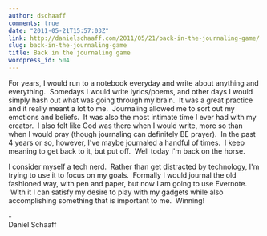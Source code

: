 ```yaml
---
author: dschaaff
comments: true
date: "2011-05-21T15:57:03Z"
link: http://danielschaaff.com/2011/05/21/back-in-the-journaling-game/
slug: back-in-the-journaling-game
title: Back in the journaling game
wordpress_id: 504
---
```


For years, I would run to a notebook everyday and write about anything and everything.  Somedays I would write lyrics/poems, and other days I would simply hash out what was going through my brain.  It was a great practice and it really meant a lot to me.  Journaling allowed me to sort out my emotions and beliefs.  It was also the most intimate time I ever had with my creator.  I also felt like God was there when I would write, more so than when I would pray (though journaling can definitely BE prayer).  In the past 4 years or so, however, I've maybe journaled a handful of times.  I keep meaning to get back to it, but put off.  Well today I'm back on the horse.  

I consider myself a tech nerd.  Rather than get distracted by technology, I'm trying to use it to focus on my goals.  Formally I would journal the old fashioned way, with pen and paper, but now I am going to use Evernote.  With it I can satisfy my desire to play with my gadgets while also accomplishing something that is important to me.  Winning!  
  
-   
Daniel Schaaff
